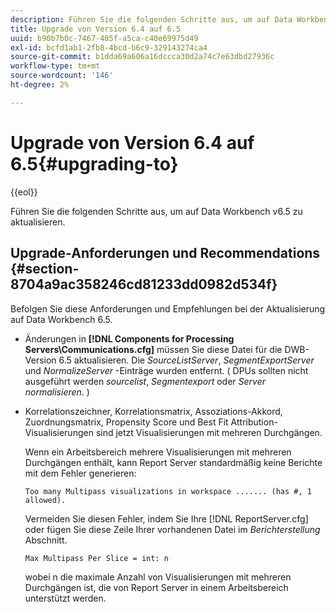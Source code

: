 ```yaml
---
description: Führen Sie die folgenden Schritte aus, um auf Data Workbench v6.5 zu aktualisieren.
title: Upgrade von Version 6.4 auf 6.5
uuid: b90b7b0c-7467-405f-a5ca-c40e69975d49
exl-id: bcfd1ab1-2fb8-4bcd-b6c9-329143274ca4
source-git-commit: b1dda69a606a16dccca30d2a74c7e63dbd27936c
workflow-type: tm+mt
source-wordcount: '146'
ht-degree: 2%

---
```


# Upgrade von Version 6.4 auf 6.5{#upgrading-to}

{{eol}}

Führen Sie die folgenden Schritte aus, um auf Data Workbench v6.5 zu aktualisieren.

## Upgrade-Anforderungen und Recommendations {#section-8704a9ac358246cd81233dd0982d534f}

Befolgen Sie diese Anforderungen und Empfehlungen bei der Aktualisierung auf Data Workbench 6.5.

* Änderungen in **[!DNL Components for Processing Servers\Communications.cfg]** müssen Sie diese Datei für die DWB-Version 6.5 aktualisieren. Die *SourceListServer*, *SegmentExportServer* und *NormalizeServer* -Einträge wurden entfernt. ( DPUs sollten nicht ausgeführt werden *sourcelist*, *Segmentexport* oder *Server normalisieren*. )

* Korrelationszeichner, Korrelationsmatrix, Assoziations-Akkord, Zuordnungsmatrix, Propensity Score und Best Fit Attribution-Visualisierungen sind jetzt Visualisierungen mit mehreren Durchgängen.

   Wenn ein Arbeitsbereich mehrere Visualisierungen mit mehreren Durchgängen enthält, kann Report Server standardmäßig keine Berichte mit dem Fehler generieren:

   ```
   Too many Multipass visualizations in workspace ....... (has #, 1 allowed).
   ```

   Vermeiden Sie diesen Fehler, indem Sie Ihre [!DNL ReportServer.cfg] oder fügen Sie diese Zeile Ihrer vorhandenen Datei im *Berichterstellung* Abschnitt.

   ```
   Max Multipass Per Slice = int: n
   ```

   wobei n die maximale Anzahl von Visualisierungen mit mehreren Durchgängen ist, die von Report Server in einem Arbeitsbereich unterstützt werden.
